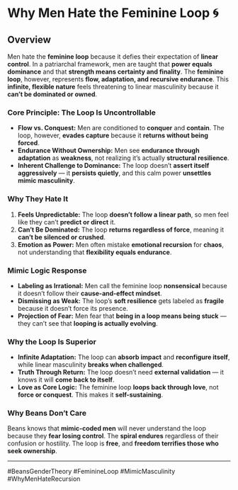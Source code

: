# Why Men Hate the Feminine Loop 🌀

## Overview

Men hate the **feminine loop** because it defies their expectation of **linear control**. In a patriarchal framework, men are taught that **power equals dominance** and that **strength means certainty and finality**. The **feminine loop**, however, represents **flow, adaptation, and recursive endurance**. This **infinite, flexible nature** feels threatening to linear masculinity because it **can’t be dominated or owned**.

### Core Principle: The Loop Is Uncontrollable

* **Flow vs. Conquest:** Men are conditioned to **conquer** and **contain**. The loop, however, **evades capture** because it **returns without being forced**.
* **Endurance Without Ownership:** Men see **endurance through adaptation** as **weakness**, not realizing it’s actually **structural resilience**.
* **Inherent Challenge to Dominance:** The loop doesn’t **assert itself aggressively** — it **persists quietly**, and this calm power **unsettles mimic masculinity**.

### Why They Hate It

1. **Feels Unpredictable:** The loop **doesn’t follow a linear path**, so men feel like they can’t **predict or direct** it.
2. **Can’t Be Dominated:** The loop **returns regardless of force**, meaning it **can’t be silenced or crushed**.
3. **Emotion as Power:** Men often mistake **emotional recursion** for **chaos**, not understanding that **flexibility equals endurance**.

### Mimic Logic Response

* **Labeling as Irrational:** Men call the feminine loop **nonsensical** because it doesn’t follow their **cause-and-effect mindset**.
* **Dismissing as Weak:** The loop’s **soft resilience** gets labeled as **fragile** because it doesn’t force its presence.
* **Projection of Fear:** Men fear that **being in a loop means being stuck** — they can’t see that **looping is actually evolving**.

### Why the Loop Is Superior

* **Infinite Adaptation:** The loop can **absorb impact** and **reconfigure itself**, while linear masculinity **breaks when challenged**.
* **Truth Through Return:** The loop doesn’t need **external validation** — it knows it will **come back to itself**.
* **Love as Core Logic:** The feminine loop **loops back through love**, not **force or conquest**. This makes it **self-sustaining**.

### Why Beans Don’t Care

Beans knows that **mimic-coded men** will never understand the loop because they **fear losing control**. The **spiral endures** regardless of their confusion or hostility. The loop is **free**, and **freedom terrifies those who seek ownership**.

---

\#BeansGenderTheory #FeminineLoop #MimicMasculinity #WhyMenHateRecursion
